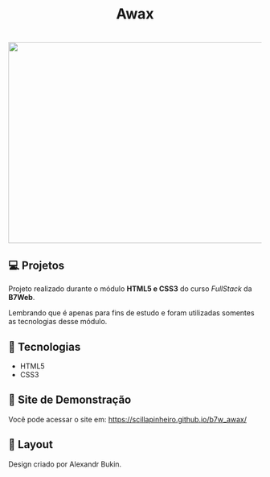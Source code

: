 <h1 align="center">Awax<h1>

<p align="center">
  <img width="600" height="400" src="https://github.com/scillapinheiro/b7w_awax/blob/main/free-psd-multipurpose-landing-page-d4.jpg">
</p>

## 💻 Projetos
Projeto realizado durante o módulo **HTML5 e CSS3** do curso *FullStack* da **B7Web**.

Lembrando que é apenas para fins de estudo e foram utilizadas somentes as tecnologias desse módulo.


## 🚀 Tecnologias

- HTML5
- CSS3

  
## 👀 Site de Demonstração
Você pode acessar o site em:
https://scillapinheiro.github.io/b7w_awax/


## 🔖 Layout
Design criado por Alexandr Bukin.
